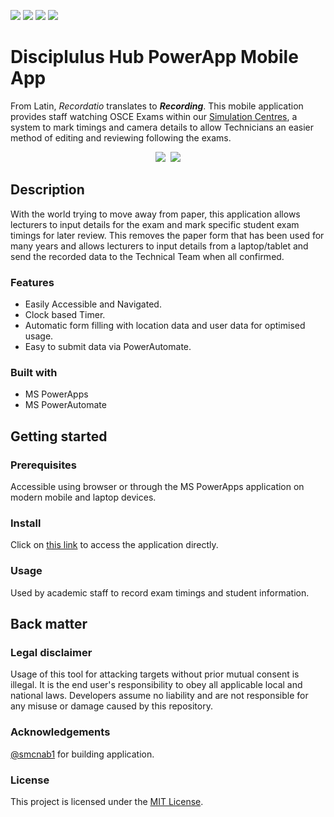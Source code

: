 ![](https://i.imgur.com/Hoq8m18.png)
![](https://img.shields.io/github/contributors/UWLSimulationCentre/Recordatio) 
![](https://img.shields.io/github/last-commit/UWLSimulationCentre/Recordatio) 
![](https://img.shields.io/github/issues/UWLSimulationCentre/Recordatio) 


# Disciplulus Hub PowerApp Mobile App

From Latin, *Recordatio* translates to ***Recording***. This mobile application provides staff watching OSCE Exams within our [Simulation Centres](https://www.uwl.ac.uk/business/university-venue-hire/medical-simulation-centre), a system to mark timings and camera details to allow Technicians an easier method of editing and reviewing following the exams.

<div align="center">
  <kbd>
    <img src="https://i.imgur.com/FjH8ZA4.png" />
    <img src="https://i.imgur.com/sLYaS1z.png" />
  </kbd>
</div>

## Description

With the world trying to move away from paper, this application allows lecturers to input details for the exam and mark specific student exam timings for later review. This removes the paper form that has been used for many years and allows lecturers to input details from a laptop/tablet and send the recorded data to the Technical Team when all confirmed.

### Features

- Easily Accessible and Navigated.
- Clock based Timer.
- Automatic form filling with location data and user data for optimised usage.
- Easy to submit data via PowerAutomate.

### Built with

- MS PowerApps
- MS PowerAutomate

## Getting started

### Prerequisites

Accessible using browser or through the MS PowerApps application on modern mobile and laptop devices.

### Install

Click on [this link](https://apps.powerapps.com/play/e/a334f803-c7e9-e554-9e2e-f8a20c6d36a4/a/55f294eb-11c2-4dc2-86b0-0ddd4b4d6fb1?tenantId=b0abd1ed-4966-4274-9f19-59dd663e81f5&hint=29889c8b-fe5f-40e5-a536-0193f41600cc&sourcetime=1701626979288) to access the application directly.

### Usage

Used by academic staff to record exam timings and student information.

## Back matter

### Legal disclaimer

Usage of this tool for attacking targets without prior mutual consent is illegal. It is the end user's responsibility to obey all applicable local and national laws. Developers assume no liability and are not responsible for any misuse or damage caused by this repository.

### Acknowledgements

[@smcnab1](https://github.com/smcnab1) for building application.

### License

This project is licensed under the [MIT License](LICENSE.md).
